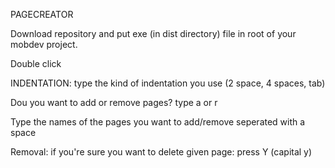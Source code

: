 PAGECREATOR

Download repository and put exe (in dist directory) file in root of your mobdev project. 

Double click

INDENTATION: type the kind of indentation you use (2 space, 4 spaces, tab)

Dou you want to add or remove pages? type a or r

Type the names of the pages you want to add/remove seperated with a space



Removal: if you're sure you want to delete given page: press Y (capital y)

